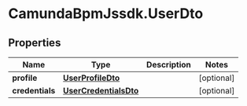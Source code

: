 # CamundaBpmJssdk.UserDto

## Properties

Name | Type | Description | Notes
------------ | ------------- | ------------- | -------------
**profile** | [**UserProfileDto**](UserProfileDto.md) |  | [optional] 
**credentials** | [**UserCredentialsDto**](UserCredentialsDto.md) |  | [optional] 


